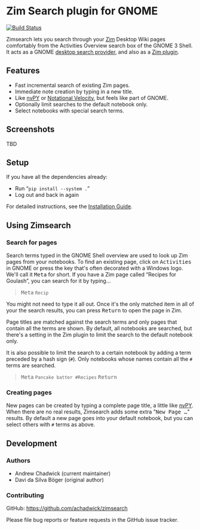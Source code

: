 # Zim Search plugin for GNOME

[![Build Status](https://travis-ci.org/achadwick/zimsearch.svg?branch=master)](https://travis-ci.org/achadwick/zimsearch)

Zimsearch lets you search through your [Zim][] Desktop Wiki pages
comfortably from the Activities Overview search box of the GNOME 3
Shell. It acts as a GNOME [desktop search provider][], and also as a
[Zim plugin][].

## Features

* Fast incremental search of existing Zim pages.
* Immediate note creation by typing in a new title.
* Like [nvPY][] or [Notational Velocity][], but feels like part of GNOME.
* Optionally limit searches to the default notebook only.
* Select notebooks with special search terms.

## Screenshots

TBD

## Setup

If you have all the dependencies already:

* Run “`pip install --system .`”
* Log out and back in again

For detailed instructions, see the [Installation Guide][].

## Using Zimsearch

### Search for pages

Search terms typed in the GNOME Shell overview are used to look up Zim
pages from your notebooks. To find an existing page, click on
<samp>Activities</samp> in GNOME or press the key that's often decorated
with a Windows logo. We'll call it <kbd>Meta</kbd> for short. If you
have a Zim page called “Recipes for Goulash”, you can search for it by typing…

> <kbd>Meta</kbd> `Recip`

You might not need to type it all out. Once it's the only matched item
in all of your the search results, you can press <kbd>Return</kbd>
to open the page in Zim.

Page titles are matched against the search terms and only pages that
contain all the terms are shown. By default, all notebooks are searched,
but there's a setting in the Zim plugin to limit the search to the
default notebook only.

It is also possible to limit the search to a certain notebook by adding
a term preceded by a hash sign (`#`). Only notebooks whose names contain
all the `#` terms are searched.

> <kbd>Meta</kbd> `Pancake batter #Recipes` <kbd>Return</kbd>

### Creating pages

New pages can be created by typing a complete page title, a little like
[nvPY][]. When there are no real results, Zimsearch adds some extra
"<samp>New Page …</samp>" results. By default a new page goes into your
default notebook, but you can select others with `#` terms as above.

## Development

### Authors

* Andrew Chadwick (current maintainer)
* Davi da Silva Böger (original author)

### Contributing

GitHub: <https://github.com/achadwick/zimsearch>

Please file bug reports or feature requests in the GitHub issue tracker.

[Installation Guide]: INSTALL.md
[Zim]: http://zim-wiki.org/
[nvPY]: https://github.com/cpbotha/nvpy
[Notational Velocity]: http://notational.net
[desktop search provider]: https://developer.gnome.org/SearchProvider/
[Zim plugin]: https://github.com/jaap-karssenberg/zim-wiki/wiki/Plugins
